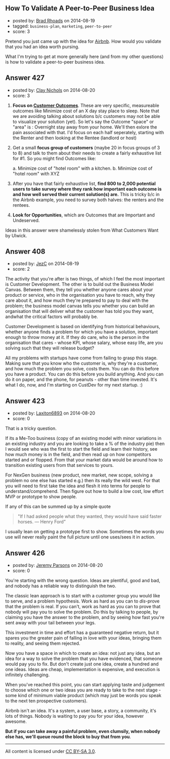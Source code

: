 ## How To Validate A Peer-to-Peer Business Idea

- posted by: [Brad Rhoads](https://stackexchange.com/users/42121/brad-rhoads) on 2014-08-19
- tagged: `business-plan`, `marketing`, `peer-to-peer`
- score: 3

Pretend you just came up with the idea for [Airbnb][1]. How would you validate that you had an idea worth pursing. 

What I'm trying to get at more generally here (and from my other questions) is how to validate a peer-to-peer business idea.


  [1]: https://www.airbnb.com/


## Answer 427

- posted by: [Clay Nichols](https://stackexchange.com/users/3400/clay-nichols) on 2014-08-20
- score: 3

<ol>
<li><p><strong>Focus on <a href="http://en.wikipedia.org/wiki/Outcome-Driven_Innovation" rel="nofollow">Customer Outcomes</a></strong>. These are very specific, measureable outcomes like Minimize cost of an X day stay place to sleep. Note that we are avoiding talking about solutions b/c customers may not be able to visualize your solution (yet).  So let's say the Outcome "space" or "area" is :  Overnight stay away from your home. We'll then exlore the pain associated with that. I'd focus on each half seperately, starting with the Renter and then looking at the Rentee (landlord or host)</p></li>
<li><p>Get a small <strong>focus group of customers</strong> (maybe 20 in focus groups of 3 to 8) and talk to them about their needs to create a fairly exhaustive list for #1. So you might find Outcomes like:</p>

<p>a. Minimize cost of "hotel room" with a kitchen.
b. Minimize cost of "hotel room" with XYZ</p></li>
<li><p>After you have that fairly exhaustive list, <strong>find 800 to 2,000 potential users to take  survey where they rank  how important each outcome is and how well served their current solution(s) are.</strong>  This is tricky b/c in the Airbnb example, you need to survey both halves: the renters and the rentees.</p></li>
<li><p><strong>Look for Opportunities</strong>, which are Outcomes that are Important and Undeserved.</p></li>
</ol>

<p>Ideas in this answer were shamelessly stolen from What Customers Want by Ulwick.</p>



## Answer 408

- posted by: [JezC](https://stackexchange.com/users/87431/jezc) on 2014-08-19
- score: 2

The activity that you're after is two things, of which I feel the most important is Customer Development. The other is to build out the Business Model Canvas. Between them, they tell you whether anyone cares about your product or service, who in the organisation you have to reach, why they care about it, and how much they're prepared to pay to deal with the problem; the business model canvas tells you whether you can build an organisation that will deliver what the customer has told you they want, andwhat the critical factors will probably be. 

Customer Development is based on identifying from historical behaviours, whether anyone finds a problem for which you have a solution, important enough to throw money at it. If they do care, who is the person in the organisation that cares - whose KPI, whose salary, whose easy life, are you solving such that they will release budget?

All my problems with startups have come from failing to grasp this stage. Making sure that you know who the customer is, why they're a customer, and how much the problem you solve, costs them. You can do this before you have a product. You can do this before you build anything. And you can do it on paper, and the phone, for peanuts - other than time invested.
 It's what I do, now, and I'm starting on CustDev for my next startup. :)


## Answer 423

- posted by: [Laxiton6893](https://stackexchange.com/users/2181902/laxiton6893) on 2014-08-20
- score: 0

That is a tricky question. 

If its a Me-Too business (copy of an existing model with minor variations in an existing industry and you are looking to take a % of the industry pie) then I would see who was the first to start the field and learn their history, see how much money is in the field, and then read up on how competitors started and or flopped. From that your market data would be around how to transition existing users from that services to yours. 

For NexGen business (new product, new market, new scope, solving a problem no one else has started e.g.) then its really the wild west. For that you will need to first take the idea and flesh it into terms for people to understand/comprehend. Then figure out how to build a low cost, low effort MVP or prototype to show people. 

If any of this can be summed up by a simple quote

> "If I had asked people what they wanted, they would have said faster
> horses. ― Henry Ford”

I usually lean on getting a prototype first to show. Sometimes the words you use will never really paint the full picture until one uses/sees it in action.



## Answer 426

- posted by: [Jeremy Parsons](https://stackexchange.com/users/497810/jeremy-parsons) on 2014-08-20
- score: 0

You're starting with the wrong question. Ideas are plentiful, good and bad, and nobody has a reliable way to distinguish the two. 

The classic lean approach is to start with a customer group you would like to serve, and a problem hypothesis. Work as hard as you can to *dis*-prove that the problem is real. If you can't, work as hard as you can to prove that nobody will pay you to solve the problem. Do this by talking to people, by claiming you have the answer to the problem, and by seeing how fast you're sent away with your tail between your legs.

This investment in time and effort has a guaranteed negative return, but it spares you the greater pain of falling in love with your ideas, bringing them to reality, and seeing them rejected.

Now you have a space in which to create an idea: not just any idea, but an idea for a way to solve the problem that you have evidenced, that someone would pay you to fix. But don't create just one idea, create a hundred and one ideas. Ideas are cheap, implementation is expensive, and execution is infinitely challenging.

When you've reached this point, you can start applying taste and judgement to choose which one or two ideas you are ready to take to the next stage - some kind of minimum viable product (which may just be words you speak to the next ten prospective customers).

Airbnb isn't an idea. It's a system, a user base, a story, a community, it's lots of things. Nobody is waiting to pay you for your idea, however awesome. 

**But if you can take away a painful problem, even clumsily, when nobody else has, we'll queue round the block to buy that from you**.



---

All content is licensed under [CC BY-SA 3.0](https://creativecommons.org/licenses/by-sa/3.0/).
